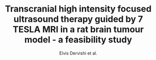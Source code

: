 ---
cat: ciel
subcat: midas
bestof: false
author: Elvis Dervishi et al.
title: Transcranial high intensity focused ultrasound therapy guided by 7 TESLA MRI in a rat brain tumour model - a feasibility study
journal: International Journal of Hyperthermia - The Official Journal of European Society for Hyperthermic Oncology, North American Hyperthermia Group
year: 2013
type: article
doi: 10.3109/02656736.2013.820357
---
